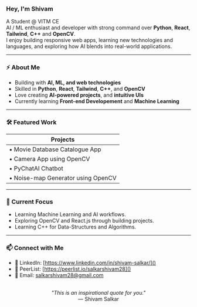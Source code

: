 
### Hey, I'm Shivam
A Student @ VITM CE 
<br clear="left"/>
 AI / ML enthusiast and developer with strong command over **Python**, **React**, **Tailwind**, **C++** and **OpenCV**.
<br clear="left"/>
 I enjoy building responsive web apps, learning new technologies and languages, and exploring how AI blends into real-world applications.
<br clear="left"/>

---

### ⚡ About Me

* Building with **AI, ML, and web technologies**
* Skilled in **Python**, **React**, **Tailwind**, **C++**, and **OpenCV**
* Love creating **AI-powered projects**, and **intuitive UIs**
* Currently learning **Front-end Developement** and **Machine Learning**

---

### 🛠️ Featured Work

| **Projects**                          | 
| --------------------------------------------- |  
| • Movie Database Catalogue App           |
| • Camera App using OpenCV           |
| • PyChatAI Chatbot            |
| • Noise-map Generator using OpenCV           |

---

### 🎯 Current Focus

* Learning Machine Learning and AI workflows.
* Exploring OpenCV and React.js through building projects.
* Learning C++ for Data-Structures and Algorithms. 

---

### 📫 Connect with Me

* 💼 LinkedIn: [https://www.linkedin.com/in/shivam-salkar/]()
* 🤝 PeerList: [https://peerlist.io/salkarshivam28]()
* 📧 Email: [salkarshivam28@gmail.com](mailto:salkarshivam28@gmail.com)

<br/>

<div align="center">
  <i>"This is an inspirational quote for you."</i><br/>
  — Shivam Salkar
</div>
